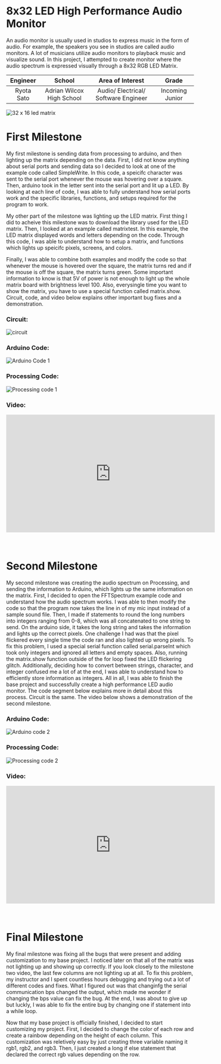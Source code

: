 ﻿# 8x32 LED High Performance Audio Monitor
An audio monitor is usually used in studios to express music in the form of audio. For example, the speakers you see in studios are called audio monitors. A lot of musicians utilize audio monitors to playback music and visualize sound. In this project, I attempted to create monitor where the audio spectrum is expressed visually through a 8x32 RGB LED Matrix.

| **Engineer** | **School** | **Area of Interest** | **Grade** |
|:--:|:--:|:--:|:--:|
| Ryota Sato | Adrian Wilcox High School | Audio/ Electrical/ Software Engineer | Incoming Junior

![32 x 16 led matrix](https://user-images.githubusercontent.com/69173660/123154752-23d0ee80-d41c-11eb-800e-6babe9db2edc.png)
  
# First Milestone
My first milestone is sending data from processing to arduino, and then lighting up the matrix depending on the data. First, I did not know anything about serial ports and sending data so I decided to look at one of the example code called SimpleWrite. In this code, a speicifc character was sent to the serial port whenever the mouse was hovering over a square. Then, arduino took in the letter sent into the serial port and lit up a LED. By looking at each line of code, I was able to fully understand how serial ports work and the specific libraries, functions, and setups required for the program to work. 

My other part of the milestone was lighting up the LED matrix. First thing I did to acheive this milestone was to download the library used for the LED matrix. Then, I looked at an example called matrixtest. In this example, the LED matrix displayed words and letters depending on the code. Through this code, I was able to understand how to setup a matrix, and functions which lights up speicifc pixels, screens, and colors. 

Finally, I was able to combine both examples and modify the code so that whenever the mouse is hovered over the square, the matrix turns red and if the mouse is off the square, the matrix turns green. Some important information to know is that 5V of power is not enough to light up the whole matrix board with brightness level 100. Also, everysingle time you want to show the matrix, you have to use a special function called matrix.show. Circuit, code, and video below explains other important bug fixes and a demonstration.
### Circuit:
![circuit](https://user-images.githubusercontent.com/69173660/123160342-e91e8480-d422-11eb-954e-6819badc5ad1.png)

### Arduino Code:
![Arduino Code 1](https://user-images.githubusercontent.com/69173660/123162043-fdfc1780-d424-11eb-945d-50c603534dfe.png)

### Processing Code:
![Processing code 1](https://user-images.githubusercontent.com/69173660/123162027-f8063680-d424-11eb-9997-96e63bac58df.png)

### Video:
<html><iframe width="560" height="315" src="https://www.youtube.com/embed/JOaKPQlaxiY" title="YouTube video player" frameborder="0" allow="accelerometer; autoplay; clipboard-write; encrypted-media; gyroscope; picture-in-picture" allowfullscreen></iframe><br><br><br></html>   

# Second Milestone
My second milestone was creating the audio spectrum on Processing, and sending the information to Arduino, which lights up the same information on the matrix. First, I decided to open the FFTSpectrum example code and understand how the audio spectrum works. I was able to then modify the code so that the program now takes the line in of my mic input instead of a sample sound file. Then, I made if statements to round the long numbers into integers ranging from 0-8, which was all concatenated to one string to send. On the arduino side, it takes the long string and takes the information and lights up the correct pixels. One challenge I had was that the pixel flickered every single time the code ran and also lighted up wrong pixels. To fix this problem, I used a special serial function called serial.parseInt which took only integers and ignored all letters and empty spaces. Also, running the matrix.show function outside of the for loop fixed the LED flickering glitch. Additionally, deciding how to convert between strings, character, and integer confused me a lot of at the end, I was able to understand how to efficiently store information as integers. All in all, I was able to finish the base project and successfully create a high performance LED audio monitor. The code segment below explains more in detail about this process. Circuit is the same. The video below shows a demonstration of the second milestone.

### Arduino Code:
![Arduino code 2](https://user-images.githubusercontent.com/69173660/123169572-51269800-d42e-11eb-9ac3-32822f0b4e66.png)

### Processing Code:
![Processing code 2](https://user-images.githubusercontent.com/69173660/123169601-5a176980-d42e-11eb-84d6-f41b3e0cdfed.png)

### Video:
<html><iframe width="560" height="315" src="https://www.youtube.com/embed/uLhRJsGWr3o" title="YouTube video player" frameborder="0" allow="accelerometer; autoplay; clipboard-write; encrypted-media; gyroscope; picture-in-picture" allowfullscreen></iframe><br><br><br></html>   

# Final Milestone
My final milestone was fixing all the bugs that were present and adding customization to my base project. I noticed later on that all of the matrix was not lighting up and showing up correctly. If you look closely to the milestone two video, the last few columns are not lighting up at all. To fix this problem, my instructor and I spent countless hours debugging and trying out a lot of different codes and fixes. What I figured out was that changinfg the serial communication bps changed the output, which made me wonder if changing the bps value can fix the bug. At the end, I was about to give up but luckly, I was able to fix the entire bug by changing one if statement into a while loop. 

Now that my base project is officially finished, I decided to start customizing my project. First, I decided to change the color of each row and create a rainbow depending on the height of each column. This customization was reletively easy by just creating three variable naming it rgb1, rgb2, and rgb3. Then, I just created a long if else statement that declared the correct rgb values depending on the row. 
